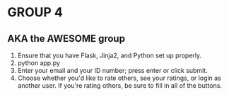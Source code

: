 GROUP 4
=======
AKA the AWESOME group
---------------------

1. Ensure that you have Flask, Jinja2, and Python set up properly.
2. python app.py
3. Enter your email and your ID number; press enter or click submit.
4. Choose whether you'd like to rate others, see your ratings, or login as another user. If you're rating others, be sure to fill in all of the buttons.
